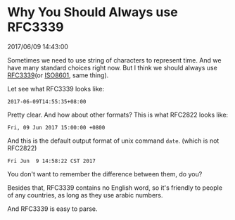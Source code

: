# Why You Should Always use RFC3339
2017/06/09 14:43:00


Sometimes we need to use string of characters to represent time. And we have many standard choices right now. But I think we should always use [RFC3339][rfc3339](or [ISO8601][iso8601], same thing).

Let see what RFC3339 looks like:

```
2017-06-09T14:55:35+08:00
```

Pretty clear. And how about other formats? This is what RFC2822 looks like:

```
Fri, 09 Jun 2017 15:00:00 +0800
```

And this is the default output format of unix command `date`. (which is not RFC2822)

```
Fri Jun  9 14:58:22 CST 2017
```

You don't want to remember the difference between them, do you?

Besides that, RFC3339 contains no English word, so it's friendly to people of any countries, as long as they use arabic numbers.

And RFC3339 is easy to parse.


[iso8601]: https://en.wikipedia.org/wiki/ISO_8601
[rfc3339]: https://tools.ietf.org/html/rfc3339

